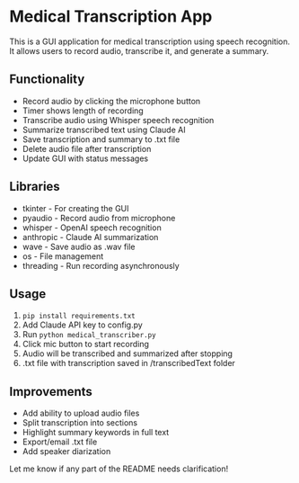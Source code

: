 # Medical Transcription App

This is a GUI application for medical transcription using speech recognition. It allows users to record audio, transcribe it, and generate a summary.

## Functionality

- Record audio by clicking the microphone button 
- Timer shows length of recording
- Transcribe audio using Whisper speech recognition
- Summarize transcribed text using Claude AI
- Save transcription and summary to .txt file
- Delete audio file after transcription
- Update GUI with status messages 

## Libraries

- tkinter - For creating the GUI
- pyaudio - Record audio from microphone
- whisper - OpenAI speech recognition
- anthropic - Claude AI summarization 
- wave - Save audio as .wav file
- os - File management
- threading - Run recording asynchronously 

## Usage

1. `pip install requirements.txt`
2. Add Claude API key to config.py
3. Run `python medical_transcriber.py`
4. Click mic button to start recording
5. Audio will be transcribed and summarized after stopping
6. .txt file with transcription saved in /transcribedText folder

## Improvements

- Add ability to upload audio files
- Split transcription into sections
- Highlight summary keywords in full text
- Export/email .txt file
- Add speaker diarization

Let me know if any part of the README needs clarification!
